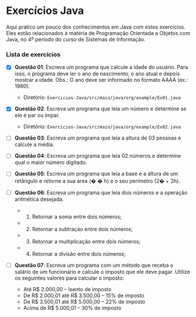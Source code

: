 # Exercícios Java

Aqui pratico um pouco dos conhecimentos em Java com estes exercícios. Eles estão relacionados à matéria de Programação Orientada a Objetos com Java, no 4º período do curso de Sistemas de Informação.


### Lista de exercícios
* [X] **Questão 01**: Escreva um programa que calcule a idade do usuário. Para isso, o programa
deve ler o ano de nascimento, o ano atual e depois mostrar a idade. Obs.: O ano deve ser
informado no formato AAAA (ex.: 1980).
    - Diretório: ``Exercicios-Java/src/main/java/org/example/Ex01.java``
    
* [X] **Questão 02**: Escreva um programa que leia um número e determine se ele é par ou
ímpar.
   - Diretório: ``Exercicios-Java/src/main/java/org/example/Ex02.java``

* [ ] **Questão 03**: Escreva um programa que leia a altura de 03 pessoas e calcule a média.

* [ ] **Questão 04**: Escreva um programa que leia 02 números e determine qual o maior
número digitado.
* [ ] **Questão 05**: Escreva um programa que leia a base e a altura de um retângulo e retorne a
sua área (� � h) e o seu perímetro (2� + 2h).

* [ ] **Questão 06**: Escreva um programa que leia dois números e a operação aritmética
desejada.
  * 1. Retornar a soma entre dois números;
  * 2. Retornar a subtração entre dois números;
  * 3. Retornar a multiplicação entre dois números;
  * 4. Retornar a divisão entre dois números;

* [ ] **Questão 07**: Escreva um programa com um método que receba o salário de um
funcionário e calcule o imposto que ele deve pagar. Utilize os seguintes valores para
calcular o imposto:
  * Até R$ 2.000,00 – Isento de imposto
  * De R$ 2.000,01 até R$ 3.500,00 – 15% de imposto
  * De R$ 3.500,01 até R$ 5.000,00 – 22% de imposto
  * Acima de R$ 5.000,01 – 30% de imposto
